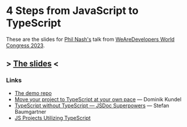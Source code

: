 # 4 Steps from JavaScript to TypeScript

These are the slides for [Phil Nash's](https://philna.sh/) talk from [WeAreDevelopers World Congress 2023](https://worldcongress.app.swapcard.com/widget/event/wearedevelopers-world-congress-2023/planning/UGxhbm5pbmdfMTQyMDI3OQ).

## > [The slides](https://philnash.github.io/talks/four-steps-from-javascript-to-typescript/slides.html) <

### Links

- [The demo repo](https://github.com/philnash/dad-jokes-cli)
- [Move your project to TypeScript at your own pace](https://www.twilio.com/blog/move-to-typescript) &mdash; Dominik Kundel
- [TypeScript without TypeScript &mdash; JSDoc Superpowers](https://fettblog.eu/typescript-jsdoc-superpowers/) &mdash; Stefan Baumgartner
- [JS Projects Utilizing TypeScript](https://www.typescriptlang.org/docs/handbook/intro-to-js-ts.html)
